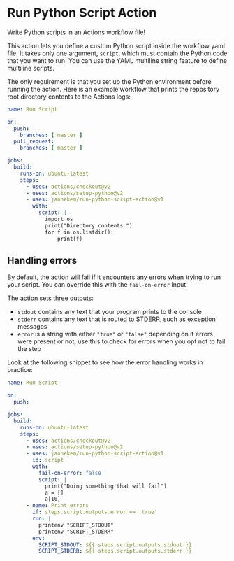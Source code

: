 # Run Python Script Action

Write Python scripts in an Actions workflow file!

This action lets you define a custom Python script inside the workflow yaml file. It takes only one argument, `script`, which must contain the Python code that you want to run. You can use the YAML multiline string feature to define multiline scripts.

The only requirement is that you set up the Python environment before running the action. Here is an example workflow that prints the repository root directory contents to the Actions logs:

```yaml
name: Run Script

on:
  push:
    branches: [ master ]
  pull_request:
    branches: [ master ]

jobs:
  build:
    runs-on: ubuntu-latest
    steps:
      - uses: actions/checkout@v2
      - uses: actions/setup-python@v2
      - uses: jannekem/run-python-script-action@v1
        with:
          script: |
            import os
            print("Directory contents:")
            for f in os.listdir():
                print(f)
```

## Handling errors

By default, the action will fail if it encounters any errors when trying to run your script. You can override this with the `fail-on-error` input.

The action sets three outputs:

- `stdout` contains any text that your program prints to the console
- `stderr` contains any text that is routed to STDERR, such as exception messages
- `error` is a string with either `"true"` or `"false"` depending on if errors were present or not, use this to check for errors when you opt not to fail the step

Look at the following snippet to see how the error handling works in practice:

```yaml
name: Run Script

on:
  push:

jobs:
  build:
    runs-on: ubuntu-latest
    steps:
      - uses: actions/checkout@v2
      - uses: actions/setup-python@v2
      - uses: jannekem/run-python-script-action@v1
        id: script
        with:
          fail-on-error: false
          script: |
            print("Doing something that will fail")
            a = []
            a[10]
      - name: Print errors
        if: steps.script.outputs.error == 'true'
        run: |
          printenv "SCRIPT_STDOUT"
          printenv "SCRIPT_STDERR"
        env:
          SCRIPT_STDOUT: ${{ steps.script.outputs.stdout }}
          SCRIPT_STDERR: ${{ steps.script.outputs.stderr }} 
```
